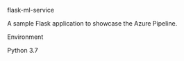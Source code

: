 flask-ml-service

A sample Flask application to showcase the Azure Pipeline.

Environment

Python 3.7
